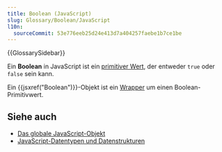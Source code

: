 ```yaml
---
title: Boolean (JavaScript)
slug: Glossary/Boolean/JavaScript
l10n:
  sourceCommit: 53e776eeb25d24e413d7a404257faebe1b7ce1be
---
```


{{GlossarySidebar}}

Ein **Boolean** in JavaScript ist ein [primitiver Wert](/de/docs/Glossary/Primitive), der entweder `true` oder `false` sein kann.

Ein {{jsxref("Boolean")}}-Objekt ist ein [Wrapper](/de/docs/Glossary/wrapper) um einen Boolean-Primitivwert.

## Siehe auch

- [Das globale JavaScript-Objekt](/de/docs/Web/JavaScript/Reference/Global_Objects/Boolean)
- [JavaScript-Datentypen und Datenstrukturen](/de/docs/Web/JavaScript/Data_structures)
